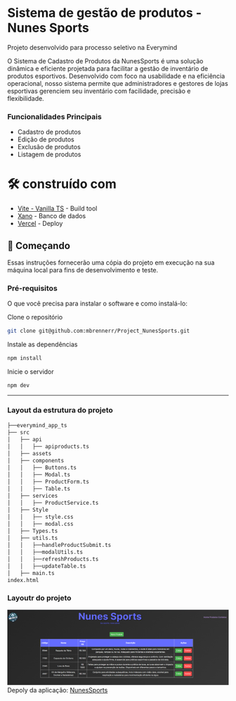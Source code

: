 # Sistema de gestão de produtos - Nunes Sports
Projeto desenvolvido para processo seletivo na   Everymind


O Sistema de Cadastro de Produtos da NunesSports é uma solução dinâmica e eficiente projetada para facilitar a gestão de inventário de produtos esportivos. Desenvolvido com foco na usabilidade e na eficiência operacional, nosso sistema permite que administradores e gestores de lojas esportivas gerenciem seu inventário com facilidade, precisão e flexibilidade.

### Funcionalidades Principais
- Cadastro de produtos
- Edição de produtos
- Exclusão de produtos
- Listagem de produtos


# 🛠️ construído com

* [Vite - Vanilla TS](https://pt.vitejs.dev/guide/) - Build tool
* [Xano](https://docs.xano.com/) - Banco de dados
* [Vercel](https://vercel.com/) - Deploy

## 🚀 Começando
Essas instruções fornecerão uma cópia do projeto em execução na sua máquina local para fins de desenvolvimento e teste.

### Pré-requisitos
O que você precisa para instalar o software e como instalá-lo:

Clone o repositório
```sh 
git clone git@github.com:mbrennerr/Project_NunesSports.git
```
Instale as dependências
```sh
npm install
```
Inicie o servidor
```sh
npm dev
```
---
### Layout da estrutura do projeto
```
├──everymind_app_ts
├── src
│   ├── api
│   │   ├── apiproducts.ts
│   ├── assets
│   ├── components
│   │   ├── Buttons.ts
│   │   ├── Modal.ts
│   │   ├── ProductForm.ts
│   │   ├── Table.ts
│   ├── services
│   │   ├── ProductService.ts
│   ├── Style
│   │   ├── style.css
│   │   ├── modal.css
│   ├── Types.ts
│   ├── utils.ts
│   │   ├──handleProductSubmit.ts
│   │   ├──modalUtils.ts
│   │   ├──refreshProducts.ts
│   │   ├──updateTable.ts
│   ├── main.ts
index.html
```
### Layoutr do projeto

![image](src/assets/table.png)
Depoly da aplicação: [NunesSports](https://project-nunes-sports-mbrennerr.vercel.app/)
